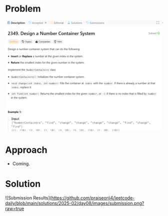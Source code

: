 # Problem
![Problem Description](https://github.com/praiseorji4/leetcode-daily/blob/main/solutions/2025-02/day08/images/problem.png?raw=true)

# Approach
- Coming.

# Solution
![Submission Results](https://github.com/praiseorji4/leetcode-daily/blob/main/solutions/2025-02/day08/images/submission.png?raw=true
